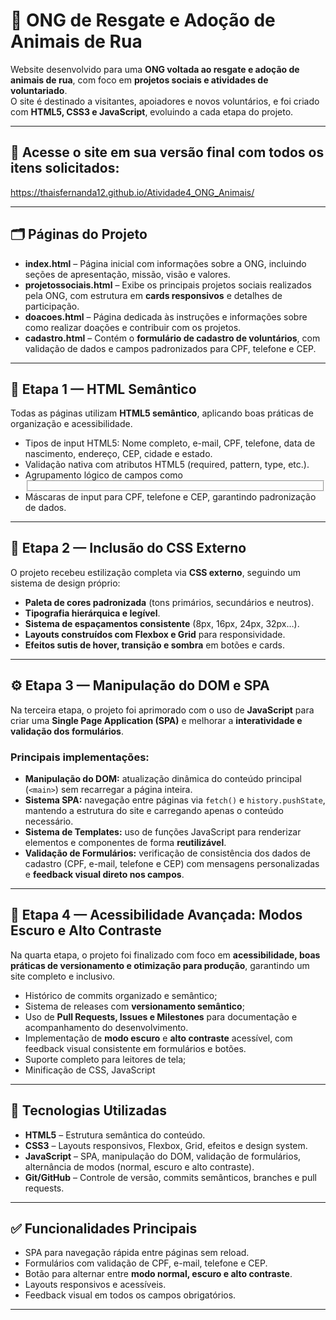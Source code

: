 # 🐾 ONG de Resgate e Adoção de Animais de Rua

Website desenvolvido para uma **ONG voltada ao resgate e adoção de animais de rua**, com foco em **projetos sociais e atividades de voluntariado**.  
O site é destinado a visitantes, apoiadores e novos voluntários, e foi criado com **HTML5, CSS3 e JavaScript**, evoluindo a cada etapa do projeto.

---

## 🚀 Acesse o site em sua versão final com todos os itens solicitados:

https://thaisfernanda12.github.io/Atividade4_ONG_Animais/

---

## 🗂️ Páginas do Projeto

- **index.html** – Página inicial com informações sobre a ONG, incluindo seções de apresentação, missão, visão e valores.  
- **projetossociais.html** – Exibe os principais projetos sociais realizados pela ONG, com estrutura em **cards responsivos** e detalhes de participação.  
- **doacoes.html** – Página dedicada às instruções e informações sobre como realizar doações e contribuir com os projetos.  
- **cadastro.html** – Contém o **formulário de cadastro de voluntários**, com validação de dados e campos padronizados para CPF, telefone e CEP.

---

## 🧩 Etapa 1 — HTML Semântico

Todas as páginas utilizam **HTML5 semântico**, aplicando boas práticas de organização e acessibilidade.
- Tipos de input HTML5: Nome completo, e-mail, CPF, telefone, data de nascimento, endereço, CEP, cidade e estado.
- Validação nativa com atributos HTML5 (required, pattern, type, etc.).
- Agrupamento lógico de campos como <fieldset>
- Máscaras de input para CPF, telefone e CEP, garantindo padronização de dados.

---

## 🧩 Etapa 2 — Inclusão do CSS Externo

O projeto recebeu estilização completa via **CSS externo**, seguindo um sistema de design próprio:

- **Paleta de cores padronizada** (tons primários, secundários e neutros).  
- **Tipografia hierárquica e legível**.  
- **Sistema de espaçamentos consistente** (8px, 16px, 24px, 32px…).  
- **Layouts construídos com Flexbox e Grid** para responsividade.  
- **Efeitos sutis de hover, transição e sombra** em botões e cards.

---

## ⚙️ Etapa 3 — Manipulação do DOM e SPA

Na terceira etapa, o projeto foi aprimorado com o uso de **JavaScript** para criar uma **Single Page Application (SPA)** e melhorar a **interatividade e validação dos formulários**.

### Principais implementações:

- **Manipulação do DOM:** atualização dinâmica do conteúdo principal (`<main>`) sem recarregar a página inteira.  
- **Sistema SPA:** navegação entre páginas via `fetch()` e `history.pushState`, mantendo a estrutura do site e carregando apenas o conteúdo necessário.  
- **Sistema de Templates:** uso de funções JavaScript para renderizar elementos e componentes de forma **reutilizável**.  
- **Validação de Formulários:** verificação de consistência dos dados de cadastro (CPF, e-mail, telefone e CEP) com mensagens personalizadas e **feedback visual direto nos campos**.

---

## 🌙 Etapa 4 — Acessibilidade Avançada: Modos Escuro e Alto Contraste

Na quarta etapa, o projeto foi finalizado com foco em **acessibilidade, boas práticas de versionamento e otimização para produção**, garantindo um site completo e inclusivo.

- Histórico de commits organizado e semântico;
- Sistema de releases com **versionamento semântico**;  
- Uso de **Pull Requests, Issues e Milestones** para documentação e acompanhamento do desenvolvimento.
- Implementação de **modo escuro** e **alto contraste** acessível, com feedback visual consistente em formulários e botões.
- Suporte completo para leitores de tela;
-  Minificação de CSS, JavaScript




---

## 🔧 Tecnologias Utilizadas

- **HTML5** – Estrutura semântica do conteúdo.  
- **CSS3** – Layouts responsivos, Flexbox, Grid, efeitos e design system.  
- **JavaScript** – SPA, manipulação do DOM, validação de formulários, alternância de modos (normal, escuro e alto contraste).  
- **Git/GitHub** – Controle de versão, commits semânticos, branches e pull requests.

---

## ✅ Funcionalidades Principais

- SPA para navegação rápida entre páginas sem reload.  
- Formulários com validação de CPF, e-mail, telefone e CEP.  
- Botão para alternar entre **modo normal, escuro e alto contraste**.  
- Layouts responsivos e acessíveis.  
- Feedback visual em todos os campos obrigatórios.  

---




